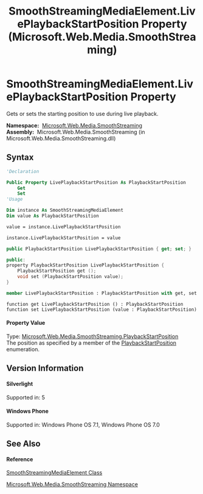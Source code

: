 ﻿---
title: SmoothStreamingMediaElement.LivePlaybackStartPosition Property  (Microsoft.Web.Media.SmoothStreaming)
TOCTitle: LivePlaybackStartPosition Property
ms:assetid: P:Microsoft.Web.Media.SmoothStreaming.SmoothStreamingMediaElement.LivePlaybackStartPosition
ms:mtpsurl: https://msdn.microsoft.com/en-us/library/microsoft.web.media.smoothstreaming.smoothstreamingmediaelement.liveplaybackstartposition(v=VS.95)
ms:contentKeyID: 46307834
ms.date: 05/31/2012
mtps_version: v=VS.95
f1_keywords:
- Microsoft.Web.Media.SmoothStreaming.SmoothStreamingMediaElement.LivePlaybackStartPosition
- Microsoft.Web.Media.SmoothStreaming.SmoothStreamingMediaElement.get_LivePlaybackStartPosition
- Microsoft.Web.Media.SmoothStreaming.SmoothStreamingMediaElement.set_LivePlaybackStartPosition
dev_langs:
- CSharp
- JScript
- VB
- FSharp
- c++
api_location:
- Microsoft.Web.Media.SmoothStreaming.dll
api_name:
- Microsoft.Web.Media.SmoothStreaming.SmoothStreamingMediaElement.get_LivePlaybackStartPosition
- Microsoft.Web.Media.SmoothStreaming.SmoothStreamingMediaElement.LivePlaybackStartPosition
- Microsoft.Web.Media.SmoothStreaming.SmoothStreamingMediaElement.set_LivePlaybackStartPosition
api_type:
- Managed
topic_type:
- apiref
- kbSyntax
product_family_name: VS
ROBOTS: INDEX,FOLLOW
---

# SmoothStreamingMediaElement.LivePlaybackStartPosition Property

Gets or sets the starting position to use during live playback.

**Namespace:**  [Microsoft.Web.Media.SmoothStreaming](microsoft-web-media-smoothstreaming-namespace_1.md)  
**Assembly:**  Microsoft.Web.Media.SmoothStreaming (in Microsoft.Web.Media.SmoothStreaming.dll)

## Syntax

``` vb
'Declaration

Public Property LivePlaybackStartPosition As PlaybackStartPosition
    Get
    Set
'Usage

Dim instance As SmoothStreamingMediaElement
Dim value As PlaybackStartPosition

value = instance.LivePlaybackStartPosition

instance.LivePlaybackStartPosition = value
```

``` csharp
public PlaybackStartPosition LivePlaybackStartPosition { get; set; }
```

``` c++
public:
property PlaybackStartPosition LivePlaybackStartPosition {
    PlaybackStartPosition get ();
    void set (PlaybackStartPosition value);
}
```

``` fsharp
member LivePlaybackStartPosition : PlaybackStartPosition with get, set
```

``` jscript
function get LivePlaybackStartPosition () : PlaybackStartPosition
function set LivePlaybackStartPosition (value : PlaybackStartPosition)
```

#### Property Value

Type: [Microsoft.Web.Media.SmoothStreaming.PlaybackStartPosition](playbackstartposition-enumeration-microsoft-web-media-smoothstreaming_1.md)  
The position as specified by a member of the [PlaybackStartPosition](playbackstartposition-enumeration-microsoft-web-media-smoothstreaming_1.md) enumeration.

## Version Information

#### Silverlight

Supported in: 5  

#### Windows Phone

Supported in: Windows Phone OS 7.1, Windows Phone OS 7.0  

## See Also

#### Reference

[SmoothStreamingMediaElement Class](smoothstreamingmediaelement-class-microsoft-web-media-smoothstreaming_1.md)

[Microsoft.Web.Media.SmoothStreaming Namespace](microsoft-web-media-smoothstreaming-namespace_1.md)

